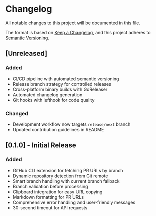 # Changelog

All notable changes to this project will be documented in this file.

The format is based on [Keep a Changelog](https://keepachangelog.com/en/1.0.0/),
and this project adheres to [Semantic Versioning](https://semver.org/spec/v2.0.0.html).

## [Unreleased]

### Added
- CI/CD pipeline with automated semantic versioning
- Release branch strategy for controlled releases
- Cross-platform binary builds with GoReleaser
- Automated changelog generation
- Git hooks with lefthook for code quality

### Changed
- Development workflow now targets `release/next` branch
- Updated contribution guidelines in README

## [0.1.0] - Initial Release

### Added
- GitHub CLI extension for fetching PR URLs by branch
- Dynamic repository detection from Git remote
- Smart branch handling with current branch fallback
- Branch validation before processing
- Clipboard integration for easy URL copying
- Markdown formatting for PR URLs
- Comprehensive error handling and user-friendly messages
- 30-second timeout for API requests